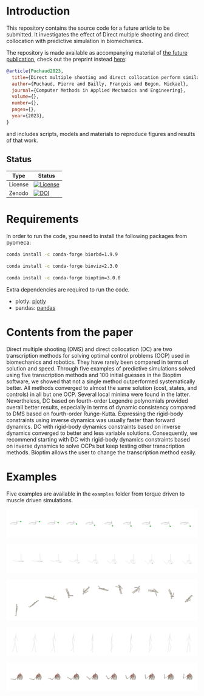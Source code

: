# Introduction
This repository contains the source code for a future article to be submitted.
It investigates the effect of
Direct multiple shooting and direct collocation with predictive simulation in biomechanics.

The repository is made available as accompanying material of [the future publication](), check out the preprint instead [here](https://arxiv.org/abs/2302.07645):

```bibtex
@article{Puchaud2023,
  title={Direct multiple shooting and direct collocation perform similarly in biomechanical predictive simulations},
  author={Puchaud, Pierre and Bailly, François and Begon, Mickael},
  journal={Computer Methods in Applied Mechanics and Engineering},
  volume={},
  number={},
  pages={},
  year={2023},
}
```
and includes scripts, models and materials to reproduce figures and results of that work.


## Status

| Type | Status |
|---|---|
| License | <a href="https://opensource.org/licenses/MIT"><img src="https://img.shields.io/badge/license-MIT-success" alt="License"/></a> |
| Zenodo  | [![DOI](https://zenodo.org/badge/7591518.svg)](https://zenodo.org/badge/latestdoi/7591518) |

# Requirements
In order to run the code, you need to install the following packages from pyomeca:
```bash
conda install -c conda-forge biorbd=1.9.9
```
```bash
conda install -c conda-forge bioviz=2.3.0
```
```bash
conda install -c conda-forge bioptim=3.0.0
```

Extra dependencies are required to run the code.
- plotly: <a href="https://plot.ly/python/">plotly</a>
- pandas: <a href="https://pandas.pydata.org/">pandas</a>

# Contents from the paper

Direct multiple shooting (DMS) and direct collocation (DC) are two transcription methods for solving optimal control problems (OCP) used in biomechanics and robotics.
They have rarely been compared in terms of solution and speed.
Through five examples of predictive simulations solved using five transcription methods and 100 initial guesses in the Bioptim software,
we showed that not a single method outperformed systematically better.
All methods converged to almost the same solution (cost, states, and controls) in all but one OCP.
Several local minima were found in the latter.
Nevertheless, DC based on fourth-order Legendre polynomials provided overall better results, especially in terms of dynamic consistency compared to DMS based on fourth-order Runge-Kutta.
Expressing the rigid-body constraints using inverse dynamics was usually faster than forward dynamics.
DC with rigid-body dynamics constraints based on inverse dynamics converged to better and less variable solutions.
Consequently, we recommend starting with DC with rigid-body dynamics constraints based on inverse dynamics to solve OCPs but keep testing other transcription methods.
Bioptim allows the user to change the transcription method easily.

# Examples

Five examples are available in the `examples` folder from torque driven to muscle driven simulations.

![OCP1](doc/kinogram_hexapod_leg.svg)

![OCP2](doc/kinogram_robot_arm.svg)

![OCP4](doc/kinogram_acrobat.svg)

![OCP3](doc/kinogram_Humanoid10Dof.svg)

![OCP4](doc/kinogram_wu_converted_definitif_without_floating_base_template_xyz_offset_with_variables.svg)


